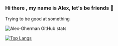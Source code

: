 ### Hi there , my name is Alex, let's be friends 👋


Trying to be good at something 



![Alex-Gherman GitHub stats](https://github-readme-stats.vercel.app/api?username=Alex-Gherman&count_private=true&show_icons=true&theme=dark)

[![Top Langs](https://github-readme-stats.vercel.app/api/top-langs/?username=Alex-Gherman)](https://github.com/Alex-Gherman/github-readme-stats&theme=dark)




